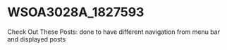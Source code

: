 # WSOA3028A_1827593
Check Out These Posts: done to have different navigation from menu bar and displayed posts